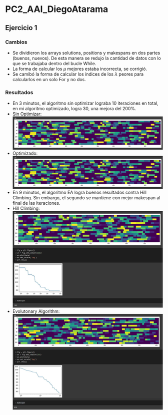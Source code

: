 # PC2_AAI_DiegoAtarama
## Ejercicio 1
### Cambios
- Se dividieron los arrays solutions, positions y makespans en dos partes (buenos, nuevos). De esta manera se redujo la cantidad de datos con lo que se trabajaba dentro del bucle While.
- La forma de calcular los $\mu$ mejores estaba incorrecta, se corrigió.
- Se camibó la forma de calcular los índices de los $\lambda$ peores para calcularlos en un solo For y no dos.
### Resultados
- En 3 minutos, el algoritmo sin optimizar lograba 10 iteraciones en total, en mi algoritmo optimizado, logra 30, una mejora del 200%.
- Sin Optimizar: \
![](PC2/iternoopt.JPG)
- Optimizado: \
![](PC2/optmizado.JPG)
- En 9 minutos, el algoritmo EA logra buenos resultados contra Hill Climbing. Sin embargo, el segundo se mantiene con mejor makespan al final de las iteraciones.
- Hill Climbing: \
![](PC2/hcres.JPG)
- Evolutonary Algorithm:
![](PC2/ear.JPG)
